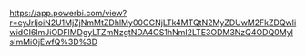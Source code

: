 https://app.powerbi.com/view?r=eyJrIjoiN2U1MjZjNmMtZDhlMy00OGNjLTk4MTQtN2MyZDUwM2FkZDQwIiwidCI6ImJiODFlMDgyLTZmNzgtNDA4OS1hNmI2LTE3ODM3NzQ4ODQ0MyIsImMiOjEwfQ%3D%3D
